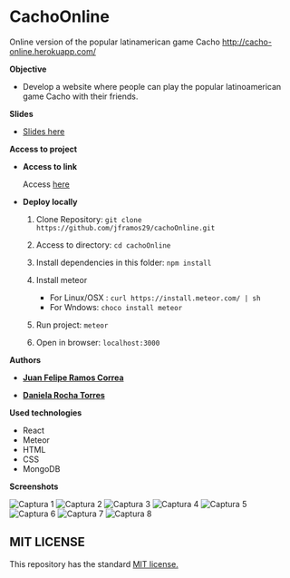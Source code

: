 # CachoOnline
Online version of the popular latinamerican game Cacho
http://cacho-online.herokuapp.com/


**Objective**

* Develop a website where people can play the popular latinoamerican game Cacho with their friends.

**Slides**

* [Slides here](https://docs.google.com/presentation/d/1H-B3QHau8FV-J8fVcBQIjA3rkN0X3HOwv6GFBo0jfzY/edit#slide=id.g60121766ae_0_46)


**Access to project**

* **Access to link**

    Access [here](http://cacho-online.herokuapp.com/)

* **Deploy locally**

  1) Clone Repository: ``git clone https://github.com/jframos29/cachoOnline.git``

  2) Access to directory: ``cd cachoOnline``

  3) Install dependencies in this folder: ``npm install``

  4) Install meteor 
      * For Linux/OSX : ``curl https://install.meteor.com/ | sh``
      * For Wndows: ``choco install meteor``

  5) Run project: ``meteor``

  6) Open in browser: ``localhost:3000``


**Authors** 

 * [__Juan Felipe Ramos Correa__](https://github.com/jframos29)
 
 * [__Daniela Rocha Torres__](https://github.com/DanielaRocha6)

  
  
**Used  technologies**
* React
* Meteor
* HTML
* CSS
* MongoDB

**Screenshots**

![Captura 1](https://i.ibb.co/5xK6NNN/Captura1.png)
![Captura 2](https://i.ibb.co/ss4kv8v/Captura2.png)
![Captura 3](https://i.ibb.co/Nm8gGpk/Captura3.png)
![Captura 4](https://i.ibb.co/wwMpkZH/Captura4.png)
![Captura 5](https://i.ibb.co/6FKCDks/Captura5.png)
![Captura 6](https://i.ibb.co/MZbgyNk/Captura6.png)
![Captura 7](https://i.ibb.co/vvJtXtr/Captura7.png)
![Captura 8](https://i.ibb.co/NjVQRxk/Captura8.png)

## MIT LICENSE

This repository has the standard [MIT license.](https://github.com/jframos29/cachoOnline/blob/master/LICENSE)
